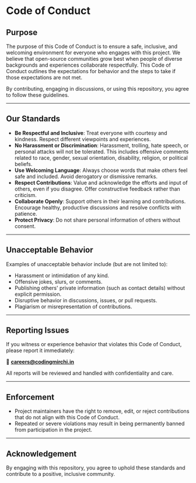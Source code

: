 # Code of Conduct

## Purpose

The purpose of this Code of Conduct is to ensure a safe, inclusive, and welcoming environment for everyone who engages with this project. We believe that open-source communities grow best when people of diverse backgrounds and experiences collaborate respectfully. This Code of Conduct outlines the expectations for behavior and the steps to take if those expectations are not met.

By contributing, engaging in discussions, or using this repository, you agree to follow these guidelines.

---

## Our Standards

- **Be Respectful and Inclusive**: Treat everyone with courtesy and kindness. Respect different viewpoints and experiences.  
- **No Harassment or Discrimination**: Harassment, trolling, hate speech, or personal attacks will not be tolerated. This includes offensive comments related to race, gender, sexual orientation, disability, religion, or political beliefs.  
- **Use Welcoming Language**: Always choose words that make others feel safe and included. Avoid derogatory or dismissive remarks.  
- **Respect Contributions**: Value and acknowledge the efforts and input of others, even if you disagree. Offer constructive feedback rather than criticism.  
- **Collaborate Openly**: Support others in their learning and contributions. Encourage healthy, productive discussions and resolve conflicts with patience.  
- **Protect Privacy**: Do not share personal information of others without consent.  

---

## Unacceptable Behavior

Examples of unacceptable behavior include (but are not limited to):

- Harassment or intimidation of any kind.  
- Offensive jokes, slurs, or comments.  
- Publishing others' private information (such as contact details) without explicit permission.  
- Disruptive behavior in discussions, issues, or pull requests.  
- Plagiarism or misrepresentation of contributions.  

---

## Reporting Issues

If you witness or experience behavior that violates this Code of Conduct, please report it immediately:  

📧 **careers@codingmirchi.in**

All reports will be reviewed and handled with confidentiality and care.

---

## Enforcement

- Project maintainers have the right to remove, edit, or reject contributions that do not align with this Code of Conduct.  
- Repeated or severe violations may result in being permanently banned from participation in the project.  

---

## Acknowledgement

By engaging with this repository, you agree to uphold these standards and contribute to a positive, inclusive community.
